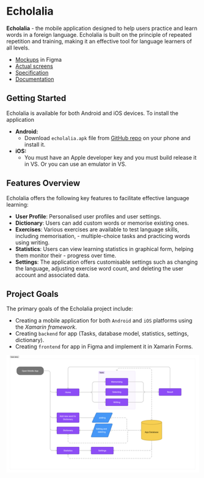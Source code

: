 # Echolalia
**Echolalia** - the mobile application designed to help users practice and learn words in a foreign language. Echolalia is built on the principle of repeated repetition and training, making it an effective tool for language learners of all levels.

- [Mockups](https://www.figma.com/file/lT8dzaokxH0heS61JDuYgs/Echolalia?type=design&node-id=0-1&mode=design&t=WjyKi2lYgFPngbiv-0) in Figma
- [Actual screens](./src/screens/)
- [Specification](Specification.pdf)
- [Documentation](Specification.pdf)

## Getting Started
Echolalia is available for both Android and iOS devices. To install the application

- **Android:** 
  - Download `echolalia.apk` file from [GitHub repo](https://github.com/MarkSeliverstov/Echolalia) on your phone and install it.
- **iOS:** 
  - You must have an Apple developer key and you must build release it in VS. Or you can use an emulator in VS.

## Features Overview
Echolalia offers the following key features to facilitate effective language learning:

- **User Profile**: Personalised user profiles and user settings.
- **Dictionary**: Users can add custom words or memorise existing ones.
- **Exercises**: Various exercises are available to test language skills, including memorisation,       - multiple-choice tasks and practicing words using writing.
- **Statistics**: Users can view learning statistics in graphical form, helping them monitor their - progress over time.
- **Settings**: The application offers customisable settings such as changing the language, adjusting exercise word count, and deleting the user account and associated data.

## Project Goals
The primary goals of the Echolalia project include:

- Creating a mobile application for both `Android` and `iOS` platforms using the *Xamarin framework*.
- Creating `backend` for app (Tasks, database model, statistics, settings, dictionary).
- Creating `frontend` for app in Figma and implement it in Xamarin Forms.

![Alt text](./src/user-story.png)
